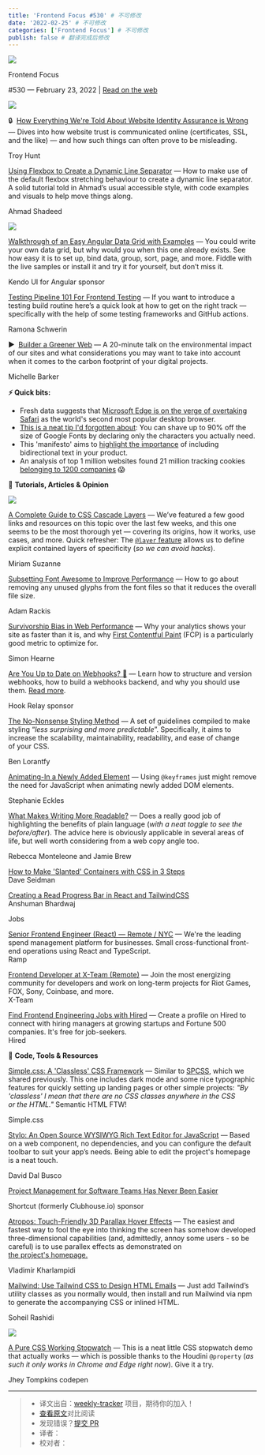 ```yaml
---
title: 'Frontend Focus #530' # 不可修改
date: '2022-02-25' # 不可修改
categories: ['Frontend Focus'] # 不可修改
publish: false # 翻译完成后修改
---
```


<!--以上是预览信息，图片一张或限制百字左右，前者优先，全文请使用二级及以下标题-->
<!-- more -->

[![](https://res.cloudinary.com/cpress/image/upload/v1602675575/hhmdxfk96fnbq3effjk1.png)](https://frontendfoc.us/link/120076/web)

Frontend Focus

#​530 — February 23, 2022 | [Read on the web](https://frontendfoc.us/link/120077/web)

[![](https://res.cloudinary.com/cpress/image/upload/w_1280,e_sharpen:60/bc8kitzywewuxg70tcyk.jpg)](https://frontendfoc.us/link/120080/web)

🔒  [How Everything We're Told About Website Identity Assurance is Wrong](https://frontendfoc.us/link/120080/web "www.troyhunt.com") — Dives into how website trust is communicated online (certificates, SSL, and the like) — and how such things can often prove to be misleading.

Troy Hunt

[Using Flexbox to Create a Dynamic Line Separator](https://frontendfoc.us/link/120088/web "ishadeed.com") — How to make use of the default flexbox stretching behaviour to create a dynamic line separator. A solid tutorial told in Ahmad’s usual accessible style, with code examples and visuals to help move things along.

Ahmad Shadeed

[![](https://copm.s3.amazonaws.com/9b82fa54.png)](https://frontendfoc.us/link/120081/web)

[Walkthrough of an Easy Angular Data Grid with Examples](https://frontendfoc.us/link/120081/web "ad.doubleclick.net") — You could write your own data grid, but why would you when this one already exists. See how easy it is to set up, bind data, group, sort, page, and more. Fiddle with the live samples or install it and try it for yourself, but don’t miss it.

Kendo UI for Angular sponsor

[Testing Pipeline 101 For Frontend Testing](https://frontendfoc.us/link/120082/web "www.smashingmagazine.com") — If you want to introduce a testing build routine here’s a quick look at how to get on the right track — specifically with the help of some testing frameworks and GitHub actions.

Ramona Schwerin

▶  [Builder a Greener Web](https://frontendfoc.us/link/120083/web "www.youtube.com") — A 20-minute talk on the environmental impact of our sites and what considerations you may want to take into account when it comes to the carbon footprint of your digital projects.

Michelle Barker

**⚡️ Quick bits:**

*   Fresh data suggests that [Microsoft Edge is on the verge of overtaking Safari](https://frontendfoc.us/link/120084/web) as the world's second most popular desktop browser.
*   [This is a neat tip I'd forgotten about](https://frontendfoc.us/link/120085/web): You can shave up to 90% off the size of Google Fonts by declaring only the characters you actually need.
*   This 'manifesto' aims to [highlight the importance](https://frontendfoc.us/link/120086/web) of including bidirectional text in your product.
*   An analysis of top 1 million websites found 21 million tracking cookies [belonging to 1200 companies](https://frontendfoc.us/link/120087/web) 😱

📙 **Tutorials, Articles & Opinion**

[![](https://res.cloudinary.com/cpress/image/upload/w_1280,e_sharpen:60/v1645621317/zpwpjctn5m60q8xp3ngj.png)](https://frontendfoc.us/link/120078/web)

[A Complete Guide to CSS Cascade Layers](https://frontendfoc.us/link/120078/web "css-tricks.com") — We’ve featured a few good links and resources on this topic over the last few weeks, and this one seems to be the most thorough yet — covering its origins, how it works, use cases, and more. Quick refresher: The [`@layer` feature](https://frontendfoc.us/link/120079/web) allows us to define explicit contained layers of specificity (_so we can avoid hacks_).

Miriam Suzanne

[Subsetting Font Awesome to Improve Performance](https://frontendfoc.us/link/120089/web "css-tricks.com") — How to go about removing any unused glyphs from the font files so that it reduces the overall file size.

Adam Rackis

[Survivorship Bias in Web Performance](https://frontendfoc.us/link/120097/web "simonhearne.com") — Why your analytics shows your site as faster than it is, and why [First Contentful Paint](https://frontendfoc.us/link/120098/web) (FCP) is a particularly good metric to optimize for.

Simon Hearne

[Are You Up to Date on Webhooks? 🤔](https://frontendfoc.us/link/120092/web "www.hookrelay.dev") — Learn how to structure and version webhooks, how to build a webhooks backend, and why you should use them. [Read more](https://frontendfoc.us/link/120093/web).

Hook Relay sponsor

[The No-Nonsense Styling Method](https://frontendfoc.us/link/120090/web "benlorantfy.com") — A set of guidelines compiled to make styling “_less surprising and more predictable_”. Specifically, it aims to increase the scalability, maintainability, readability, and ease of change of your CSS.

Ben Lorantfy

[Animating-In a Newly Added Element](https://frontendfoc.us/link/120099/web "thinkdobecreate.com") — Using `@keyframes` just might remove the need for JavaScript when animating newly added DOM elements.

Stephanie Eckles

[What Makes Writing More Readable?](https://frontendfoc.us/link/120094/web "pudding.cool") — Does a really good job of highlighting the benefits of plain language (_with a neat toggle to see the before/after_). The advice here is obviously applicable in several areas of life, but well worth considering from a web copy angle too.

Rebecca Monteleone and Jamie Brew

[How to Make 'Slanted' Containers with CSS in 3 Steps](https://frontendfoc.us/link/120100/web)  
Dave Seidman

[Creating a Read Progress Bar in React and TailwindCSS](https://frontendfoc.us/link/120101/web)  
Anshuman Bhardwaj

Jobs

[Senior Frontend Engineer (React) — Remote / NYC](https://frontendfoc.us/link/120102/web) — We're the leading spend management platform for businesses. Small cross-functional front-end operations using React and TypeScript.  
Ramp

[Frontend Developer at X-Team (Remote)](https://frontendfoc.us/link/120103/web) — Join the most energizing community for developers and work on long-term projects for Riot Games, FOX, Sony, Coinbase, and more.  
X-Team

[Find Frontend Engineering Jobs with Hired](https://frontendfoc.us/link/120104/web) — Create a profile on Hired to connect with hiring managers at growing startups and Fortune 500 companies. It's free for job-seekers.  
Hired

🔧 **Code, Tools & Resources**

[Simple.css: A 'Classless' CSS Framework](https://frontendfoc.us/link/120105/web "simplecss.org") — Similar to [SPCSS](https://frontendfoc.us/link/120106/web), which we shared previously. This one includes dark mode and some nice typographic features for quickly setting up landing pages or other simple projects: _"By 'classless' I mean that there are no CSS classes anywhere in the CSS or the HTML."_ Semantic HTML FTW!

Simple.css

[Stylo: An Open Source WYSIWYG Rich Text Editor for JavaScript](https://frontendfoc.us/link/120109/web "stylojs.com") — Based on a web component, no dependencies, and you can configure the default toolbar to suit your app’s needs. Being able to edit the project's homepage is a neat touch.

David Dal Busco

[Project Management for Software Teams Has Never Been Easier](https://frontendfoc.us/link/120107/web "shortcut.com")

Shortcut (formerly Clubhouse.io) sponsor

[Atropos: Touch-Friendly 3D Parallax Hover Effects](https://frontendfoc.us/link/120146/web "github.com") — The easiest and fastest way to fool the eye into thinking the screen has somehow developed three-dimensional capabilities (and, admittedly, annoy some users - so be careful) is to use parallex effects as demonstrated on [the project's homepage.](https://frontendfoc.us/link/120147/web)

Vladimir Kharlampidi

[Mailwind: Use Tailwind CSS to Design HTML Emails](https://frontendfoc.us/link/120110/web "github.com") — Just add Tailwind’s utility classes as you normally would, then install and run Mailwind via npm to generate the accompanying CSS or inlined HTML.

Soheil Rashidi

[![](https://res.cloudinary.com/cpress/image/upload/w_1280,e_sharpen:60/v1645615086/sbgferrrfeyng7r2bvbe.png)](https://frontendfoc.us/link/120108/web)

[A Pure CSS Working Stopwatch](https://frontendfoc.us/link/120108/web "codepen.io") — This is a neat little CSS stopwatch demo that actually works — which is possible thanks to the Houdini `@property` (_as such it only works in Chrome and Edge right now_). Give it a try.

Jhey Tompkins codepen

---
> * 译文出自：[weekly-tracker](https://github.com/FEDarling/weekly-tracker) 项目，期待你的加入！
> * [查看原文](https://frontendfoc.us/issues/530)对比阅读
> * 发现错误？[提交 PR](https://github.com/FEDarling/weekly-tracker/blob/main/weeklys/frontend_focus/530)
> * 译者：
> * 校对者：
